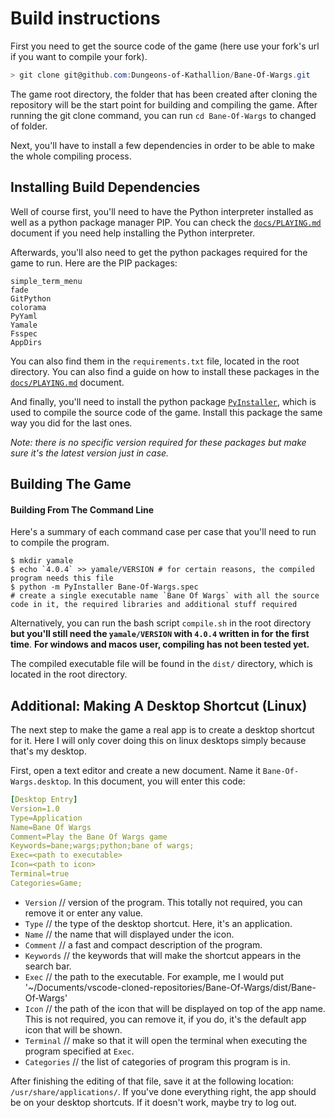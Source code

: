 # Build instructions

First you need to get the source code of the game (here use your fork's url if you want to compile your fork).

```powershell
> git clone git@github.com:Dungeons-of-Kathallion/Bane-Of-Wargs.git
```

The game root directory, the folder that has been created after cloning the repository will be the start point for building and compiling the game. After running the git clone command, you can run `cd Bane-Of-Wargs` to changed of folder.

Next, you'll have to install a few dependencies in order to be able to make the whole compiling process.

## Installing Build Dependencies

Well of course first, you'll need to have the Python interpreter installed as well as a python package manager PIP. You can check the [`docs/PLAYING.md`](https://github.com/Dungeons-of-Kathallion/Bane-Of-Wargs/blob/master/docs/PLAYING.md#get-python-installed-windows-linux-macos) document if you need help installing the Python interpreter.

Afterwards, you'll also need to get the python packages required for the game to run. Here are the PIP packages:
```
simple_term_menu
fade
GitPython
colorama
PyYaml
Yamale
Fsspec
AppDirs
```

You can also find them in the `requirements.txt` file, located in the root directory. You can also find a guide on how to install these packages in the [`docs/PLAYING.md`](https://github.com/Dungeons-of-Kathallion/Bane-Of-Wargs/blob/master/docs/PLAYING.md#getting-required-moduleslibraries-installed--possibly-fix-issues) document.

And finally, you'll need to install the python package [`PyInstaller`](https://pyinstaller.org/en/stable/), which is used to compile the source code of the game. Install this package the same way you did for the last ones.

*Note: there is no specific version required for these packages but make sure it's the latest version just in case.*

## Building The Game

#### Building From The Command Line

Here's a summary of each command case per case that you'll need to run to compile the program.

```shell
$ mkdir yamale
$ echo `4.0.4` >> yamale/VERSION # for certain reasons, the compiled program needs this file
$ python -m PyInstaller Bane-Of-Wargs.spec
# create a single executable name `Bane Of Wargs` with all the source code in it, the required libraries and additional stuff required
```

Alternatively, you can run the bash script `compile.sh` in the root directory **but you'll still need the `yamale/VERSION` with `4.0.4` written in for the first time**.
**For windows and macos user, compiling has not been tested yet.**

The compiled executable file will be found in the `dist/` directory, which is located in the root directory.

## Additional: Making A Desktop Shortcut (Linux)

The next step to make the game a real app is to create a desktop shortcut for it. Here I will only cover doing this on linux desktops simply because that's my desktop.

First, open a text editor and create a new document. Name it `Bane-Of-Wargs.desktop`.
In this document, you will enter this code:

```yaml
[Desktop Entry]
Version=1.0
Type=Application
Name=Bane Of Wargs
Comment=Play the Bane Of Wargs game
Keywords=bane;wargs;python;bane of wargs;
Exec=<path to executable>
Icon=<path to icon>
Terminal=true
Categories=Game;
```

- `Version` // version of the program. This totally not required, you can remove it or enter any value.
- `Type` // the type of the desktop shortcut. Here, it's an application.
- `Name` // the name that will displayed under the icon.
- `Comment` // a fast and compact description of the program.
- `Keywords` // the keywords that will make the shortcut appears in the search bar.
- `Exec` // the path to the executable. For example, me I would put '~/Documents/vscode-cloned-repositories/Bane-Of-Wargs/dist/Bane-Of-Wargs'
- `Icon` // the path of the icon that will be displayed on top of the app name. This is not required, you can remove it, if you do, it's the default app icon that will be shown.
- `Terminal` // make so that it will open the terminal when executing the program specified at `Exec`.
- `Categories` // the list of categories of program this program is in.

After finishing the editing of that file, save it at the following location:
`/usr/share/applications/`.
If you've done everything right, the app should be on your desktop shortcuts. If it doesn't work, maybe try to log out.
